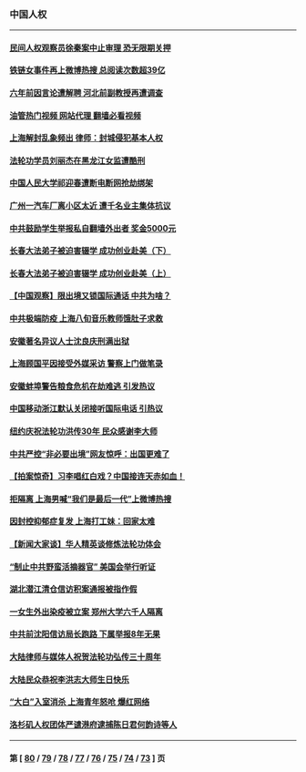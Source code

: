 ### 中国人权
---
#### [民间人权观察员徐秦案中止审理 恐无限期关押](../../pages/ncid278/n13742698.md?05222045) 
#### [铁链女事件再上微博热搜 总阅读次数超39亿](../../pages/ncid278/n13742497.md?05222045) 
#### [六年前因言论遭解聘 河北前副教授再遭调查](../../pages/ncid278/n13742115.md?05222045) 
#### [油管热门视频 网站代理 翻墙必看视频](http://209.222.30.114:81/youtube.html?05222045)
#### [上海解封乱象频出 律师：封城侵犯基本人权](../../pages/ncid278/n13741824.md?05222045) 
#### [法轮功学员刘丽杰在黑龙江女监遭酷刑](../../pages/ncid278/n13740915.md?05222045) 
#### [中国人民大学祁迎春遭断电断网抢劫绑架](../../pages/ncid278/n13730164.md?05222045) 
#### [广州一汽车厂离小区太近 遭千名业主集体抗议](../../pages/ncid278/n13739826.md?05222045) 
#### [中共鼓励学生举报私自翻墙外出者 奖金5000元](../../pages/ncid278/n13739345.md?05222045) 
#### [长春大法弟子被迫害辍学 成功创业赴美（下）](../../pages/ncid278/n13738692.md?05222045) 
#### [长春大法弟子被迫害辍学 成功创业赴美（上）](../../pages/ncid278/n13738681.md?05222045) 
#### [【中国观察】限出境又锁国际通话 中共为啥？](../../pages/ncid278/n13738584.md?05222045) 
#### [中共极端防疫 上海八旬音乐教师饿肚子求救](../../pages/ncid278/n13738037.md?05222045) 
#### [安徽著名异议人士沈良庆刑满出狱](../../pages/ncid278/n13738035.md?05222045) 
#### [上海顾国平因接受外媒采访 警察上门做笔录](../../pages/ncid278/n13736303.md?05222045) 
#### [安徽蚌埠警告粮食危机在劫难逃 引发热议](../../pages/ncid278/n13736542.md?05222045) 
#### [中国移动浙江默认关闭接听国际电话 引热议](../../pages/ncid278/n13736295.md?05222045) 
#### [纽约庆祝法轮功洪传30年 民众感谢李大师](../../pages/ncid278/n13736244.md?05222045) 
#### [中共严控“非必要出境”网友惊呼：出国更难了](../../pages/ncid278/n13735911.md?05222045) 
#### [【拍案惊奇】习李唱红白戏？中国接连天赤如血！](../../pages/ncid278/n13735819.md?05222045) 
#### [拒隔离 上海男喊“我们是最后一代”上微博热搜](../../pages/ncid278/n13735808.md?05222045) 
#### [因封控抑郁症复发 上海打工妹：回家太难](../../pages/ncid278/n13735860.md?05222045) 
#### [【新闻大家谈】华人精英谈修炼法轮功体会](../../pages/ncid278/n13735765.md?05222045) 
#### [“制止中共野蛮活摘器官” 美国会举行听证](../../pages/ncid278/n13735831.md?05222045) 
#### [湖北潜江清仓信访积案通报被指作假](../../pages/ncid278/n13735260.md?05222045) 
#### [一女生外出染疫被立案 郑州大学六千人隔离](../../pages/ncid278/n13735283.md?05222045) 
#### [中共前沈阳信访局长跑路 下属举报8年无果](../../pages/ncid278/n13734994.md?05222045) 
#### [大陆律师与媒体人祝贺法轮功弘传三十周年](../../pages/ncid278/n13735062.md?05222045) 
#### [大陆民众恭祝李洪志大师生日快乐](../../pages/ncid278/n13734810.md?05222045) 
#### [“大白”入室消杀 上海青年怒呛 爆红网络](../../pages/ncid278/n13734703.md?05222045) 
#### [洛杉矶人权团体严谴港府逮捕陈日君何韵诗等人](../../pages/ncid278/n13734767.md?05222045) 

---
#### 第 [ [80](./80.md?05222045) / [79](./79.md?05222045) / [78](./78.md?05222045) / [77](./77.md?05222045) / [76](./76.md?05222045) / [75](./75.md?05222045) / [74](./74.md?05222045) / [73](./73.md?05222045) ] 页
